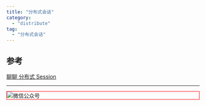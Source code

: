 ```yaml
---
title: "分布式会话"
category:
  - "distribute"
tag:
  - "分布式会话"
---
```





## 参考

[聊聊 分布式 Session](https://mp.weixin.qq.com/s/hMr4E9xmcsw7RZ8Io50NUA)



---

<img style="border:1px red solid; display:block; margin:0 auto;" src="https://tianqingxiaozhu.oss-cn-shenzhen.aliyuncs.com/img/qrcode.jpg" alt="微信公众号" />


